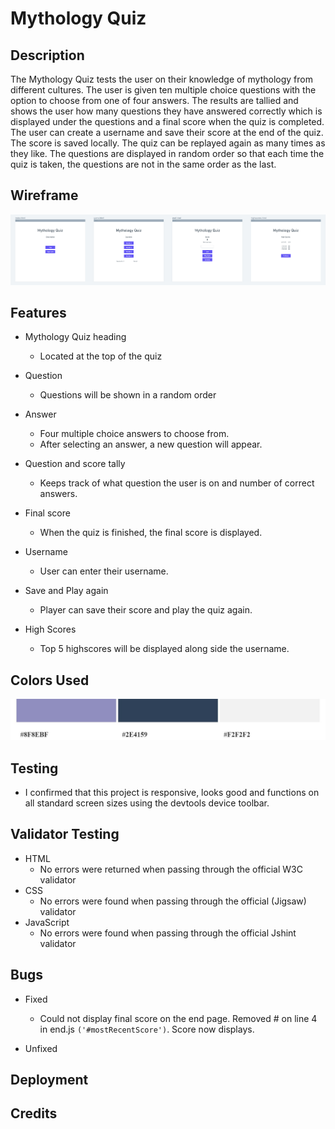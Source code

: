 # Mythology Quiz

## Description

The Mythology Quiz tests the user on their knowledge of mythology from different cultures.
The user is given ten multiple choice questions with the option to choose from one of four answers. The results are tallied and shows the user how many questions they have answered correctly which is displayed under the questions and a final score when the quiz is completed.
The user can create a username and save their score at the end of the quiz. The score is saved locally. The quiz can be replayed again as many times as they like. The questions are displayed in random order so that each time the quiz is taken, the questions are not in the same order as the last.

## Wireframe

<img src="assets/images/wireframe.png">

## Features
* Mythology Quiz heading
  * Located at the top of the quiz

* Question
  * Questions will be shown in a random order

* Answer
  * Four multiple choice answers to choose from.
  * After selecting an answer, a new question will appear.

* Question and score tally
  * Keeps track of what question the user is on and number of correct answers.

* Final score
  * When the quiz is finished, the final score is displayed.

* Username
  * User can enter their username.

* Save and Play again
  * Player can save their score and play the quiz again.

* High Scores
  * Top 5 highscores will be displayed along side the username.

## Colors Used
<img src="assets/images/colorchart.jpeg">

## Testing
* I confirmed that this project is responsive, looks good and functions on all standard screen sizes using the devtools device toolbar.

## Validator Testing
* HTML
  * No errors were returned when passing through the official W3C validator
* CSS
  * No errors were found when passing through the official (Jigsaw) validator
* JavaScript
  * No errors were found when passing through the official Jshint validator

## Bugs
* Fixed
  * Could not display final score on the end page. Removed # on line 4 in end.js `('#mostRecentScore')`. Score now displays.

* Unfixed

## Deployment

## Credits